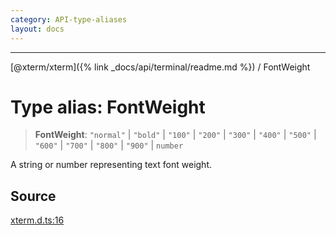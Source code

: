 ```yaml
---
category: API-type-aliases
layout: docs
---
```



***

[@xterm/xterm]({% link _docs/api/terminal/readme.md %}) / FontWeight

# Type alias: FontWeight

> **FontWeight**: `"normal"` \| `"bold"` \| `"100"` \| `"200"` \| `"300"` \| `"400"` \| `"500"` \| `"600"` \| `"700"` \| `"800"` \| `"900"` \| `number`

A string or number representing text font weight.

## Source

[xterm.d.ts:16](https://github.com/xtermjs/xterm.js/blob/5.5.0/typings/xterm.d.ts#L16)

